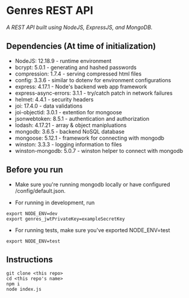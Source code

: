 # Genres REST API

_A REST API built using NodeJS, ExpressJS, and MongoDB._

## Dependencies (At time of initialization)

- NodeJS: 12.18.9 - runtime environment
- bcrypt: 5.0.1 - generating and hashed passwords
- compression: 1.7.4 - serving compressed html files
- config: 3.3.6 - similar to dotenv for environment configurations
- express: 4.17.1 - Node's backend web app framework
- express-async-errors: 3.1.1 - try/catch patch in network failures
- helmet: 4.4.1 - security headers
- joi: 17.4.0 - data validations
- joi-objectid: 3.0.1 - extention for mongoose
- jsonwebtoken: 8.5.1 - authentication and authorization
- lodash: 4.17.21 - array & object manipluations
- mongodb: 3.6.5 - backend NoSQL database
- mongoose: 5.12.1 - framework for connecting with mongodb
- winston: 3.3.3 - logging information to files
- winston-mongodb: 5.0.7 - winston helper to connect with mongodb

## Before you run

- Make sure you're running mongodb locally or have configured /config/default.json.

- For running in development, run

```
export NODE_ENV=dev
export genres_jwtPrivateKey=exampleSecretKey
```

- For running tests, make sure you've exported NODE_ENV=test

```
export NODE_ENV=test
```

## Instructions

```
git clone <this repo>
cd <this repo's name>
npm i
node index.js
```
